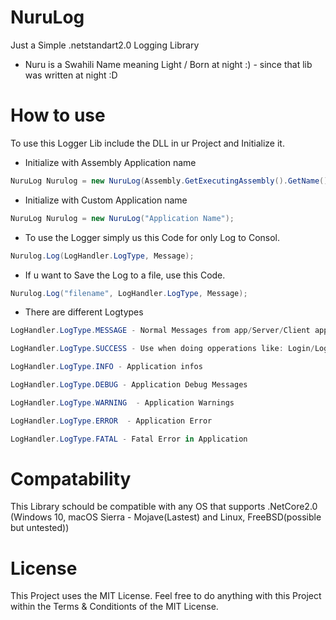 # NuruLog
Just a Simple .netstandart2.0 Logging Library
- Nuru is a Swahili Name meaning Light / Born at night :) - since that lib was written at night :D

# How to use

To use this Logger Lib include the DLL in ur Project and Initialize it.
- Initialize with Assembly Application name
```cs
NuruLog Nurulog = new NuruLog(Assembly.GetExecutingAssembly().GetName().Name);
```

- Initialize with Custom Application name
```cs
NuruLog Nurulog = new NuruLog("Application Name");
```

- To use the Logger simply us this Code for only Log to Consol.
```cs
Nurulog.Log(LogHandler.LogType, Message);
```
- If u want to Save the Log to a file, use this Code.
```cs
Nurulog.Log("filename", LogHandler.LogType, Message);
```

- There are different Logtypes
```cs
LogHandler.LogType.MESSAGE - Normal Messages from app/Server/Client apps

LogHandler.LogType.SUCCESS - Use when doing opperations like: Login/Logout/Copy

LogHandler.LogType.INFO - Application infos

LogHandler.LogType.DEBUG - Application Debug Messages

LogHandler.LogType.WARNING  - Application Warnings

LogHandler.LogType.ERROR  - Application Error

LogHandler.LogType.FATAL - Fatal Error in Application
```

# Compatability

This Library schould be compatible with any OS that supports .NetCore2.0
(Windows 10, macOS Sierra - Mojave(Lastest) and Linux, FreeBSD(possible but untested))

# License

This Project uses the MIT License. Feel free to do anything with this Project within the Terms & Conditionts of the MIT License.
